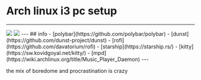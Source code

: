 # Arch linux i3 pc setup
---
<img src="./screenshots/ss1">
<img src="./screenshots/ss2">
---
## info
- [polybar](https://github.com/polybar/polybar)
- [dunst](https://github.com/dunst-project/dunst)
- [rofi](https://github.com/davatorium/rofi)
- [starship](https://starship.rs/)
- [kitty](https://sw.kovidgoyal.net/kitty/)
- [mpd](https://wiki.archlinux.org/title/Music_Player_Daemon)
---

the mix of boredome and procrastination is crazy

